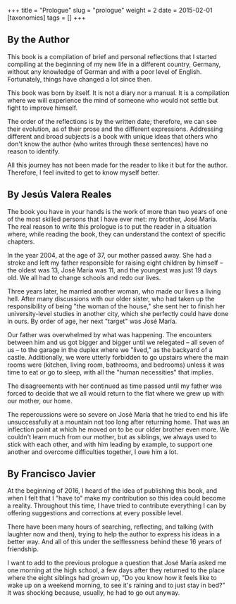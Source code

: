 +++
title = "Prologue"
slug = "prologue"
weight = 2
date = 2015-02-01
[taxonomies]
tags = []
+++

## By the Author

This book is a compilation of brief and personal reflections that I started compiling at the beginning of my new life in a different country, Germany, without any knowledge of German and with a poor level of English. Fortunately, things have changed a lot since then.

This book was born by itself. It is not a diary nor a manual. It is a compilation where we will experience the mind of someone who would not settle but fight to improve himself.

The order of the reflections is by the written date; therefore, we can see their evolution, as of their prose and the different expressions. Addressing different and broad subjects is a book with unique ideas that others who don't know the author (who writes through these sentences) have no reason to identify.

All this journey has not been made for the reader to like it but for the author. Therefore, I feel invited to get to know myself better.

## By Jesús Valera Reales

The book you have in your hands is the work of more than two years of one of the most skilled persons that I have ever met: my brother, José María. The real reason to write this prologue is to put the reader in a situation where, while reading the book, they can understand the context of specific chapters.

In the year 2004, at the age of 37, our mother passed away. She had a stroke and left my father responsible for raising eight children by himself – the oldest was 13, José María was 11, and the youngest was just 19 days old. We all had to change schools and redo our lives.

Three years later, he married another woman, who made our lives a living hell. After many discussions with our older sister, who had taken up the responsibility of being "the woman of the house," she sent her to finish her university-level studies in another city, which she perfectly could have done in ours. By order of age, her next "target" was José María.

Our father was overwhelmed by what was happening. The encounters between him and us got bigger and bigger until we relegated – all seven of us – to the garage in the duplex where we "lived," as the backyard of a castle. Additionally, we were utterly forbidden to go upstairs where the main rooms were (kitchen, living room, bathrooms,
and bedrooms) unless it was time to eat or go to sleep, with all the "human necessities" that implies.

The disagreements with her continued as time passed until my father was forced to decide that we all would return to the flat where we grew up with our mother, our home.

The repercussions were so severe on José María that he tried to end his life unsuccessfully at a mountain not too long after returning home. That was an inflection point at which he moved on to be our older brother even more. We couldn't learn much from our mother, but as siblings, we always used to stick with each other, and with him leading by example, to support one another and overcome difficulties together, I owe him a lot.

## By Francisco Javier

At the beginning of 2016, I heard of the idea of publishing this book, and when I felt that I "have to" make my contribution so this idea could become a reality. Throughout this time, I have tried to contribute everything I can by offering suggestions and corrections at every possible level.

There have been many hours of searching, reflecting, and talking (with laughter now and then), trying to help the author to express his ideas in a better way. And all of this under the selflessness behind these 16 years of friendship.

I want to add to the previous prologue a question that José María asked me one morning at the high school, a few days after they returned to the place where the eight siblings had grown up, "Do you know how it feels like to wake up on a weekend morning, to see it's raining and to just stay in bed?" It was shocking because, usually, he had to go out anyway.
